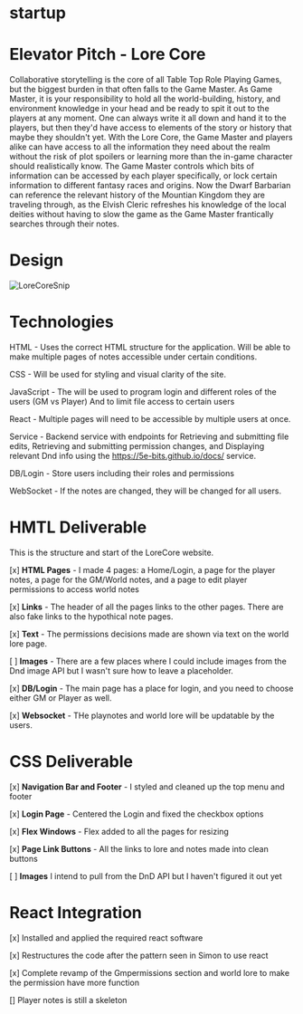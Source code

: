 # startup

# Elevator Pitch - Lore Core
Collaborative storytelling is the core of all Table Top Role Playing Games, but the biggest burden in that often falls to the Game Master. As Game Master, it is your responsibility to hold all the world-building, history, and environment knowledge in your head and be ready to spit it out to the players at any moment. One can always write it all down and hand it to the players, but then they'd have access to elements of the story or history that maybe they shouldn't yet. With the Lore Core, the Game Master and players alike can have access to all the information they need about the realm without the risk of plot spoilers or learning more than the in-game character should realistically know. The Game Master controls which bits of information can be accessed by each player specifically, or lock certain information to different fantasy races and origins. Now the Dwarf Barbarian can reference the relevant history of the Mountian Kingdom they are traveling through, as the Elvish Cleric refreshes his knowledge of the local deities without having to slow the game as the Game Master frantically searches through their notes. 

# Design
![LoreCoreSnip](https://github.com/user-attachments/assets/e174c4bd-d5d8-4d7a-8799-84c6ca78f981)

# Technologies 
HTML - Uses the correct HTML structure for the application. Will be able to make multiple pages of notes accessible under certain conditions.

CSS - Will be used for styling and visual clarity of the site.

JavaScript - The will be used to program login and different roles of the users (GM vs Player) And to limit file access to certain users

React - Multiple pages will need to be accessible by multiple users at once. 

Service - Backend service with endpoints for Retrieving and submitting file edits, Retrieving and submitting permission changes, and Displaying relevant Dnd info using the https://5e-bits.github.io/docs/ service.

DB/Login - Store users including their roles and permissions 

WebSocket - If the notes are changed, they will be changed for all users. 

# HMTL Deliverable

This is the structure and start of the LoreCore website.

 [x] **HTML Pages** - I made 4 pages: a Home/Login, a page for the player notes, a page for the GM/World notes, and a page to edit player permissions to access world notes

 [x] **Links** - The header of all the pages links to the other pages. There are also fake links to the hypothical note pages. 

 [x] **Text** - The permissions decisions made are shown via text on the world lore page. 

 [ ] **Images** - There are a few places where I could include images from the Dnd image API but I wasn't sure how to leave a placeholder.
 
 [x] **DB/Login** - The main page has a place for login, and you need to choose either GM or Player as well.

 [x] **Websocket** - THe playnotes and world lore will be updatable by the users. 

# CSS Deliverable

[x] **Navigation Bar and Footer** - I styled and cleaned up the top menu and footer

[x] **Login Page** - Centered the Login and fixed the checkbox options

[x] **Flex Windows** - Flex added to all the pages for resizing

[x] **Page Link Buttons** - All the links to lore and notes made into clean buttons

[ ] **Images** I intend to pull from the DnD API but I haven't figured it out yet

# React Integration

[x] Installed and applied the required react software

[x] Restructures the code after the pattern seen in Simon to use react

[x] Complete revamp of the Gmpermissions section and world lore to make the permission have more function

[] Player notes is still a skeleton
